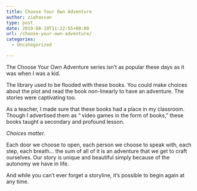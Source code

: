 ```yaml
---
title: Choose Your Own Adventure
author: ziahassan
type: post
date: 2019-08-19T11:22:55+00:00
url: /choose-your-own-adventure/
categories:
  - Uncategorized

---
```

The Choose Your Own Adventure series isn&#8217;t as popular these days as it was when I was a kid. 

The library used to be flooded with these books. You could make choices about the plot and read the book non-linearly to have an adventure. The stories were captivating too. 

As a teacher, I made sure that these books had a place in my classroom. Though I advertised them as “ video games in the form of books,” these books taught a secondary and profound lesson. 

_Choices matter._

Each door we choose to open, each person we choose to speak with, each step, each breath&#8230; the sum of all of it is an adventure that we get to craft ourselves. Our story is unique and beautiful simply because of the autonomy we have in life. 

And while you can&#8217;t ever forget a storyline, it&#8217;s possible to begin again at any time.